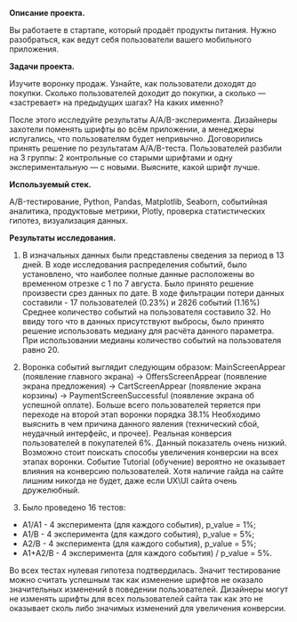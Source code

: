 **Описание проекта.**

Вы работаете в стартапе, который продаёт продукты питания. Нужно разобраться, как ведут себя пользователи вашего мобильного приложения.


**Задачи проекта.**

Изучите воронку продаж. Узнайте, как пользователи доходят до покупки. Сколько пользователей доходит до покупки, а сколько — «застревает» на предыдущих шагах? На каких именно?

После этого исследуйте результаты A/A/B-эксперимента. Дизайнеры захотели поменять шрифты во всём приложении, а менеджеры испугались, что пользователям будет непривычно. Договорились принять решение по результатам A/A/B-теста. Пользователей разбили на 3 группы: 2 контрольные со старыми шрифтами и одну экспериментальную — с новыми. Выясните, какой шрифт лучше.

**Используемый стек.**

A/B-тестирование, Python, Pandas, Matplotlib, Seaborn, событийная аналитика, продуктовые метрики, Plotly, проверка статистических гипотез, визуализация данных.

**Результаты исследования.**


1) В изначальных данных были представлены сведения за период в 13 дней. В ходе исследования распределения событий, было установлено, что наиболее полные данные расположены во временном отрезке с 1 по 7 августа. Было принято решение произвести срез данных по дате. В ходе фильтрации потери данных составили - 17 пользователей (0.23%) и 2826 событий (1.16%) Среднее количество событий на пользователя составило 32. Но ввиду того что в данных присутствуют выбросы, было принято решение использовать медиану для расчёта данного параметра. При использовании медианы количество событий на пользователя равно 20.

2) Воронка событий выглядит следующим образом: MainScreenAppear (появление главного экрана) -> OffersScreenAppear (появление экрана предложения) -> CartScreenAppear (появление экрана корзины) -> PaymentScreenSuccessful (появление экрана об успешной оплате). Больше всего пользователей теряется при переходе на второй этап воронки порядка 38.1% Необходимо выяснить в чем причина данного явления (технический сбой, неудачный интерфейс, и прочее). Реальная конверсия пользователей в покупателей 6%. Данный показатель очень низкий. Возможно стоит поискать способы увеличения конверсии на всех этапах воронки. Событие Tutorial (обучение) вероятно не оказывает влияния на конверсию пользователей. Хотя наличие гайда на сайте лишним никогда не будет, даже если UX\UI сайта очень дружелюбный.

3) Было проведено 16 тестов:
- A1/A1 - 4 эксперимента (для каждого события), p_value = 1%;
- A1/B - 4 эксперимента (для каждого события), p_value = 5%;
- A2/B - 4 эксперимента (для каждого события), p_value = 5%;
- A1+A2/B - 4 эксперимента (для каждого события) / p_value = 5%.

Во всех тестах нулевая гипотеза подтвердилась. Значит тестирование можно считать успешным так как изменение шрифтов не оказало значительных изменений в поведении пользователей. Дизайнеры могут не изменять шрифты для всех пользователей сайта так как это не оказывает сколь либо значимых изменений для увеличения конверсии.
